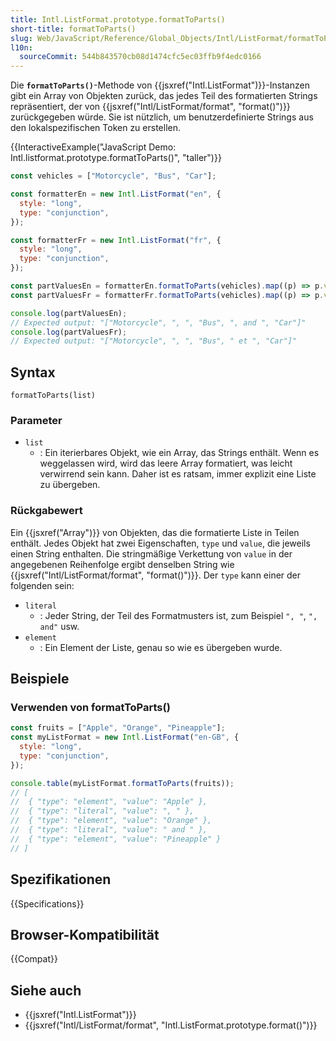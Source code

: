 ```yaml
---
title: Intl.ListFormat.prototype.formatToParts()
short-title: formatToParts()
slug: Web/JavaScript/Reference/Global_Objects/Intl/ListFormat/formatToParts
l10n:
  sourceCommit: 544b843570cb08d1474cfc5ec03ffb9f4edc0166
---
```


Die **`formatToParts()`**-Methode von {{jsxref("Intl.ListFormat")}}-Instanzen gibt ein Array von Objekten zurück, das jedes Teil des formatierten Strings repräsentiert, der von {{jsxref("Intl/ListFormat/format", "format()")}} zurückgegeben würde. Sie ist nützlich, um benutzerdefinierte Strings aus den lokalspezifischen Token zu erstellen.

{{InteractiveExample("JavaScript Demo: Intl.listformat.prototype.formatToParts()", "taller")}}

```js interactive-example
const vehicles = ["Motorcycle", "Bus", "Car"];

const formatterEn = new Intl.ListFormat("en", {
  style: "long",
  type: "conjunction",
});

const formatterFr = new Intl.ListFormat("fr", {
  style: "long",
  type: "conjunction",
});

const partValuesEn = formatterEn.formatToParts(vehicles).map((p) => p.value);
const partValuesFr = formatterFr.formatToParts(vehicles).map((p) => p.value);

console.log(partValuesEn);
// Expected output: "["Motorcycle", ", ", "Bus", ", and ", "Car"]"
console.log(partValuesFr);
// Expected output: "["Motorcycle", ", ", "Bus", " et ", "Car"]"
```

## Syntax

```js-nolint
formatToParts(list)
```

### Parameter

- `list`
  - : Ein iterierbares Objekt, wie ein Array, das Strings enthält. Wenn es weggelassen wird, wird das leere Array formatiert, was leicht verwirrend sein kann. Daher ist es ratsam, immer explizit eine Liste zu übergeben.

### Rückgabewert

Ein {{jsxref("Array")}} von Objekten, das die formatierte Liste in Teilen enthält. Jedes Objekt hat zwei Eigenschaften, `type` und `value`, die jeweils einen String enthalten. Die stringmäßige Verkettung von `value` in der angegebenen Reihenfolge ergibt denselben String wie {{jsxref("Intl/ListFormat/format", "format()")}}. Der `type` kann einer der folgenden sein:

- `literal`
  - : Jeder String, der Teil des Formatmusters ist, zum Beispiel `", "`, `", and"` usw.
- `element`
  - : Ein Element der Liste, genau so wie es übergeben wurde.

## Beispiele

### Verwenden von formatToParts()

```js
const fruits = ["Apple", "Orange", "Pineapple"];
const myListFormat = new Intl.ListFormat("en-GB", {
  style: "long",
  type: "conjunction",
});

console.table(myListFormat.formatToParts(fruits));
// [
//  { "type": "element", "value": "Apple" },
//  { "type": "literal", "value": ", " },
//  { "type": "element", "value": "Orange" },
//  { "type": "literal", "value": " and " },
//  { "type": "element", "value": "Pineapple" }
// ]
```

## Spezifikationen

{{Specifications}}

## Browser-Kompatibilität

{{Compat}}

## Siehe auch

- {{jsxref("Intl.ListFormat")}}
- {{jsxref("Intl/ListFormat/format", "Intl.ListFormat.prototype.format()")}}
